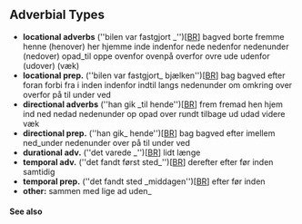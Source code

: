 ## Adverbial Types ##

  * **locational adverbs** (''bilen var fastgjort _'')[[BR](BR.md)] bagved borte fremme henne (henover) her hjemme inde indenfor nede nedenfor nedenunder (nedover) opad\_til oppe ovenfor ovenpå overfor ovre ude udenfor (udover) (væk)
  * **locational prep.** (''bilen var fastgjort_ bjælken'')[[BR](BR.md)] bag bagved efter foran forbi fra i inden indenfor indtil langs nedenunder om omkring over overfor på til under ved
  * **directional adverbs** (''han gik _til hende'')[[BR](BR.md)] frem fremad hen hjem ind ned nedad nedenunder op opad over rundt tilbage ud udad videre væk
  * **directional prep.** (''han gik_ hende'')[[BR](BR.md)] bag bagved efter imellem ned\_under nedenunder over på til under ved
  * **durational adv.** (''det varede _'')[[BR](BR.md)] lidt længe
  * **temporal adv.** (''det fandt først sted_'')[[BR](BR.md)] derefter efter før inden samtidig
  * **temporal prep.** (''det fandt sted _middagen'')[[BR](BR.md)] efter før inden
  * **other:** sammen med lige ad uden_


#### See also ####

